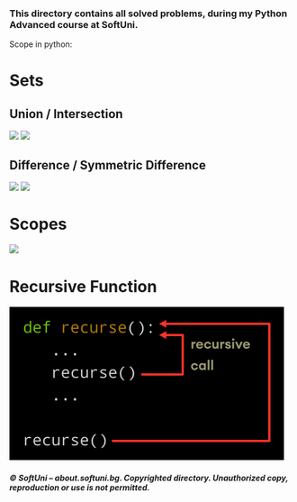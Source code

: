 ### This directory contains all solved problems, during my Python Advanced course at SoftUni.
Scope in python:

# Sets
## Union / Intersection
<img src="https://files.realpython.com/media/t.ca57b915cec6.png" width=48% /> <img src="https://files.realpython.com/media/t.9c6d33717cdc.png" width=48% />

## Difference / Symmetric Difference
<img src="https://files.realpython.com/media/t.a90b4c323d99.png" width=48% /> <img src="https://files.realpython.com/media/t.604de51646cc.png" width=48% />

# Scopes
<img src="https://res.cloudinary.com/dyd911kmh/image/upload/f_auto,q_auto:best/v1588956604/Scope_fbrzcw.png" />

# Recursive Function
<img src="https://github.com/xaoccc/python/blob/main/Library/python-recursion-function.png?raw=true" />

##### © SoftUni – about.softuni.bg. Copyrighted directory. Unauthorized copy, reproduction or use is not permitted.
